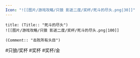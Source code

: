 ```yaml
---
Icon: "![[图片/游戏攻略/只狼 影逝二度/奖杯/死斗的尽头.png|30]]"
---
```

```ad-common-gold-trophy
title: (Title:: "死斗的尽头")
![[图片/游戏攻略/只狼 影逝二度/奖杯/死斗的尽头.png|100]]

(Comment:: "击败所有头目")
```

#只狼/奖杯 #奖杯 #奖杯/金
